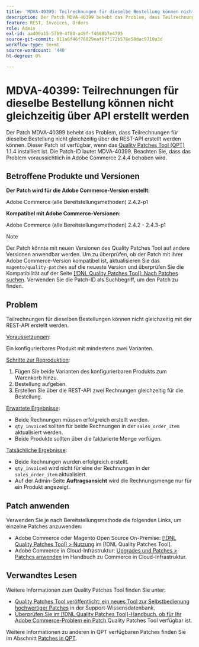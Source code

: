 ```yaml
---
title: 'MDVA-40399: Teilrechnungen für dieselbe Bestellung können nicht gleichzeitig über API erstellt werden'
description: Der Patch MDVA-40399 behebt das Problem, dass Teilrechnungen für dieselbe Bestellung nicht gleichzeitig über die REST-API erstellt werden können. Dieser Patch ist verfügbar, wenn das [Quality Patches Tool (QPT)](https://experienceleague.adobe.com/en/docs/commerce-operations/tools/quality-patches-tool/quality-patches-tool-to-self-serve-quality-patches) 1.1.4 installiert ist. Die Patch-ID lautet MDVA-40399. Beachten Sie, dass das Problem voraussichtlich in Adobe Commerce 2.4.4 behoben wird.
feature: REST, Invoices, Orders
role: Admin
exl-id: aa400a15-57b9-4f80-a49f-f4680b7e4705
source-git-commit: 011a6f46f76029eaf67f172b576e58dac9710a3d
workflow-type: tm+mt
source-wordcount: '440'
ht-degree: 0%

---
```


# MDVA-40399: Teilrechnungen für dieselbe Bestellung können nicht gleichzeitig über API erstellt werden

Der Patch MDVA-40399 behebt das Problem, dass Teilrechnungen für dieselbe Bestellung nicht gleichzeitig über die REST-API erstellt werden können. Dieser Patch ist verfügbar, wenn das [Quality Patches Tool (QPT)](https://experienceleague.adobe.com/en/docs/commerce-operations/tools/quality-patches-tool/quality-patches-tool-to-self-serve-quality-patches) 1.1.4 installiert ist. Die Patch-ID lautet MDVA-40399. Beachten Sie, dass das Problem voraussichtlich in Adobe Commerce 2.4.4 behoben wird.

## Betroffene Produkte und Versionen

**Der Patch wird für die Adobe Commerce-Version erstellt:**

Adobe Commerce (alle Bereitstellungsmethoden) 2.4.2-p1

**Kompatibel mit Adobe Commerce-Versionen:**

Adobe Commerce (alle Bereitstellungsmethoden) 2.4.2 - 2.4.3-p1

>[!NOTE]
>
>Der Patch könnte mit neuen Versionen des Quality Patches Tool auf andere Versionen anwendbar werden. Um zu überprüfen, ob der Patch mit Ihrer Adobe Commerce-Version kompatibel ist, aktualisieren Sie das `magento/quality-patches` auf die neueste Version und überprüfen Sie die Kompatibilität auf der Seite [[!DNL Quality Patches Tool]: Nach Patches suchen](https://experienceleague.adobe.com/en/docs/commerce-operations/tools/quality-patches-tool/quality-patches-tool-to-self-serve-quality-patches). Verwenden Sie die Patch-ID als Suchbegriff, um den Patch zu finden.

## Problem

Teilrechnungen für dieselben Bestellungen können nicht gleichzeitig mit der REST-API erstellt werden.

<u>Voraussetzungen</u>:

Ein konfigurierbares Produkt mit mindestens zwei Varianten.

<u>Schritte zur Reproduktion</u>:

1. Fügen Sie beide Varianten des konfigurierbaren Produkts zum Warenkorb hinzu.
1. Bestellung aufgeben.
1. Erstellen Sie über die REST-API zwei Rechnungen gleichzeitig für die Bestellung.

<u>Erwartete Ergebnisse</u>:

* Beide Rechnungen müssen erfolgreich erstellt werden.
* `qty_invoiced` sollten für beide Rechnungen in der `sales_order_item` aktualisiert werden.
* Beide Produkte sollten über die fakturierte Menge verfügen.

<u>Tatsächliche Ergebnisse</u>:

* Beide Rechnungen wurden erfolgreich erstellt.
* `qty_invoiced` wird nicht für eine der Rechnungen in der `sales_order_item` aktualisiert.
* Auf der Admin-Seite **Auftragsansicht** wird die Rechnungsmenge nur für ein Produkt angezeigt.

## Patch anwenden

Verwenden Sie je nach Bereitstellungsmethode die folgenden Links, um einzelne Patches anzuwenden:

* Adobe Commerce oder Magento Open Source On-Premise: [[!DNL Quality Patches Tool] > Nutzung](/help/tools/quality-patches-tool/usage.md) im [!DNL Quality Patches Tool].
* Adobe Commerce in Cloud-Infrastruktur: [Upgrades und Patches > Patches anwenden](https://experienceleague.adobe.com/docs/commerce-cloud-service/user-guide/develop/upgrade/apply-patches.html) im Handbuch zu Commerce in Cloud-Infrastruktur.

## Verwandtes Lesen

Weitere Informationen zum Quality Patches Tool finden Sie unter:

* [Quality Patches Tool veröffentlicht: ein neues Tool zur Selbstbedienung hochwertiger Patches](https://experienceleague.adobe.com/en/docs/commerce-operations/tools/quality-patches-tool/quality-patches-tool-to-self-serve-quality-patches) in der Support-Wissensdatenbank.
* [Überprüfen Sie im [!DNL Quality Patches Tool]-Handbuch, ob für Ihr Adobe Commerce-Problem ein Patch ](/help/tools/quality-patches-tool/patches-available-in-qpt/check-patch-for-magento-issue-with-magento-quality-patches.md) Quality Patches Tool verfügbar ist.

Weitere Informationen zu anderen in QPT verfügbaren Patches finden Sie im Abschnitt [Patches in QPT](https://experienceleague.adobe.com/tools/commerce-quality-patches/index.html).

